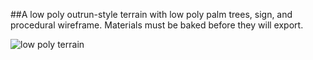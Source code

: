 ##A low poly outrun-style terrain with low poly palm trees, sign, and procedural wireframe. Materials must be baked before they will export.

![low poly terrain](lowPolyTerrain.blend)
